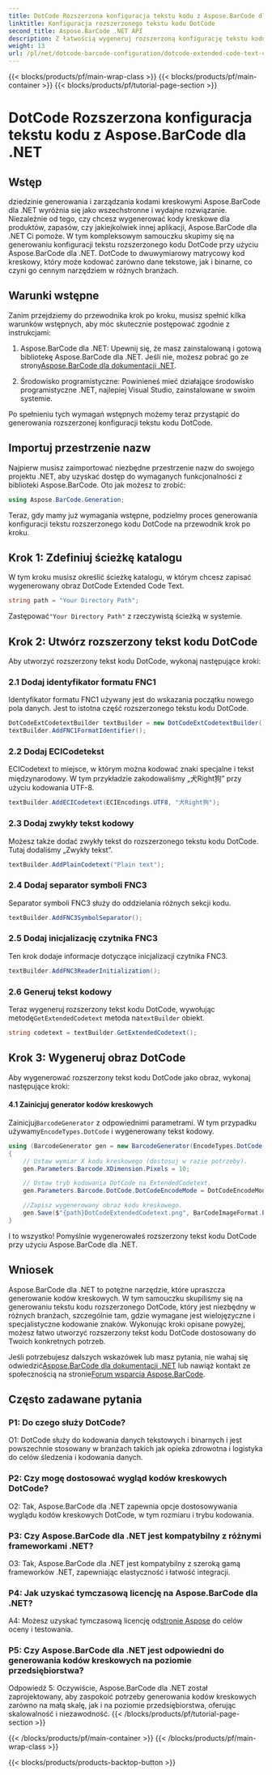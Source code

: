 ```yaml
---
title: DotCode Rozszerzona konfiguracja tekstu kodu z Aspose.BarCode dla .NET
linktitle: Konfiguracja rozszerzonego tekstu kodu DotCode
second_title: Aspose.BarCode .NET API
description: Z łatwością wygeneruj rozszerzoną konfigurację tekstu kodu DotCode za pomocą Aspose.BarCode dla .NET. Postępuj zgodnie z naszym przewodnikiem krok po kroku, aby efektywnie tworzyć kody kreskowe.
weight: 13
url: /pl/net/dotcode-barcode-configuration/dotcode-extended-code-text-configuration/
---
```


{{< blocks/products/pf/main-wrap-class >}}
{{< blocks/products/pf/main-container >}}
{{< blocks/products/pf/tutorial-page-section >}}

# DotCode Rozszerzona konfiguracja tekstu kodu z Aspose.BarCode dla .NET

## Wstęp

dziedzinie generowania i zarządzania kodami kreskowymi Aspose.BarCode dla .NET wyróżnia się jako wszechstronne i wydajne rozwiązanie. Niezależnie od tego, czy chcesz wygenerować kody kreskowe dla produktów, zapasów, czy jakiejkolwiek innej aplikacji, Aspose.BarCode dla .NET Ci pomoże. W tym kompleksowym samouczku skupimy się na generowaniu konfiguracji tekstu rozszerzonego kodu DotCode przy użyciu Aspose.BarCode dla .NET. DotCode to dwuwymiarowy matrycowy kod kreskowy, który może kodować zarówno dane tekstowe, jak i binarne, co czyni go cennym narzędziem w różnych branżach.

## Warunki wstępne

Zanim przejdziemy do przewodnika krok po kroku, musisz spełnić kilka warunków wstępnych, aby móc skutecznie postępować zgodnie z instrukcjami:

1.  Aspose.BarCode dla .NET: Upewnij się, że masz zainstalowaną i gotową bibliotekę Aspose.BarCode dla .NET. Jeśli nie, możesz pobrać go ze strony[Aspose.BarCode dla dokumentacji .NET](https://reference.aspose.com/barcode/net/).

2. Środowisko programistyczne: Powinieneś mieć działające środowisko programistyczne .NET, najlepiej Visual Studio, zainstalowane w swoim systemie.

Po spełnieniu tych wymagań wstępnych możemy teraz przystąpić do generowania rozszerzonej konfiguracji tekstu kodu DotCode.

## Importuj przestrzenie nazw

Najpierw musisz zaimportować niezbędne przestrzenie nazw do swojego projektu .NET, aby uzyskać dostęp do wymaganych funkcjonalności z biblioteki Aspose.BarCode. Oto jak możesz to zrobić:


```csharp
using Aspose.BarCode.Generation;
```

Teraz, gdy mamy już wymagania wstępne, podzielmy proces generowania konfiguracji tekstu rozszerzonego kodu DotCode na przewodnik krok po kroku.



## Krok 1: Zdefiniuj ścieżkę katalogu

W tym kroku musisz określić ścieżkę katalogu, w którym chcesz zapisać wygenerowany obraz DotCode Extended Code Text.

```csharp
string path = "Your Directory Path";
```

 Zastępować`"Your Directory Path"` z rzeczywistą ścieżką w systemie.

## Krok 2: Utwórz rozszerzony tekst kodu DotCode

Aby utworzyć rozszerzony tekst kodu DotCode, wykonaj następujące kroki:

### 2.1 Dodaj identyfikator formatu FNC1

Identyfikator formatu FNC1 używany jest do wskazania początku nowego pola danych. Jest to istotna część rozszerzonego tekstu kodu DotCode.

```csharp
DotCodeExtCodetextBuilder textBuilder = new DotCodeExtCodetextBuilder();
textBuilder.AddFNC1FormatIdentifier();
```

### 2.2 Dodaj ECICodetekst

ECICodetext to miejsce, w którym można kodować znaki specjalne i tekst międzynarodowy. W tym przykładzie zakodowaliśmy „犬Right狗” przy użyciu kodowania UTF-8.

```csharp
textBuilder.AddECICodetext(ECIEncodings.UTF8, "犬Right狗");
```

### 2.3 Dodaj zwykły tekst kodowy

Możesz także dodać zwykły tekst do rozszerzonego tekstu kodu DotCode. Tutaj dodaliśmy „Zwykły tekst”.

```csharp
textBuilder.AddPlainCodetext("Plain text");
```

### 2.4 Dodaj separator symboli FNC3

Separator symboli FNC3 służy do oddzielania różnych sekcji kodu.

```csharp
textBuilder.AddFNC3SymbolSeparator();
```

### 2.5 Dodaj inicjalizację czytnika FNC3

Ten krok dodaje informacje dotyczące inicjalizacji czytnika FNC3.

```csharp
textBuilder.AddFNC3ReaderInitialization();
```

### 2.6 Generuj tekst kodowy

 Teraz wygeneruj rozszerzony tekst kodu DotCode, wywołując metodę`GetExtendedCodetext` metoda na`textBuilder` obiekt.

```csharp
string codetext = textBuilder.GetExtendedCodetext();
```

## Krok 3: Wygeneruj obraz DotCode

Aby wygenerować rozszerzony tekst kodu DotCode jako obraz, wykonaj następujące kroki:

#### 4.1 Zainicjuj generator kodów kreskowych

 Zainicjuj`BarcodeGenerator` z odpowiednimi parametrami. W tym przypadku używamy`EncodeTypes.DotCode` i wygenerowany tekst kodowy.

```csharp
using (BarcodeGenerator gen = new BarcodeGenerator(EncodeTypes.DotCode, codetext))
{
    // Ustaw wymiar X kodu kreskowego (dostosuj w razie potrzeby).
    gen.Parameters.Barcode.XDimension.Pixels = 10;

    // Ustaw tryb kodowania DotCode na ExtendedCodetext.
    gen.Parameters.Barcode.DotCode.DotCodeEncodeMode = DotCodeEncodeMode.ExtendedCodetext;

    //Zapisz wygenerowany obraz kodu kreskowego.
    gen.Save($"{path}DotCodeExtendedCodetext.png", BarCodeImageFormat.Png);
}
```

I to wszystko! Pomyślnie wygenerowałeś rozszerzony tekst kodu DotCode przy użyciu Aspose.BarCode dla .NET.

## Wniosek

Aspose.BarCode dla .NET to potężne narzędzie, które upraszcza generowanie kodów kreskowych. W tym samouczku skupiliśmy się na generowaniu tekstu kodu rozszerzonego DotCode, który jest niezbędny w różnych branżach, szczególnie tam, gdzie wymagane jest wielojęzyczne i specjalistyczne kodowanie znaków. Wykonując kroki opisane powyżej, możesz łatwo utworzyć rozszerzony tekst kodu DotCode dostosowany do Twoich konkretnych potrzeb.

 Jeśli potrzebujesz dalszych wskazówek lub masz pytania, nie wahaj się odwiedzić[Aspose.BarCode dla dokumentacji .NET](https://reference.aspose.com/barcode/net/) lub nawiąż kontakt ze społecznością na stronie[Forum wsparcia Aspose.BarCode](https://forum.aspose.com/c/barcode/13).

## Często zadawane pytania

### P1: Do czego służy DotCode?

O1: DotCode służy do kodowania danych tekstowych i binarnych i jest powszechnie stosowany w branżach takich jak opieka zdrowotna i logistyka do celów śledzenia i kodowania danych.

### P2: Czy mogę dostosować wygląd kodów kreskowych DotCode?

O2: Tak, Aspose.BarCode dla .NET zapewnia opcje dostosowywania wyglądu kodów kreskowych DotCode, w tym rozmiaru i trybu kodowania.

### P3: Czy Aspose.BarCode dla .NET jest kompatybilny z różnymi frameworkami .NET?

O3: Tak, Aspose.BarCode dla .NET jest kompatybilny z szeroką gamą frameworków .NET, zapewniając elastyczność i łatwość integracji.

### P4: Jak uzyskać tymczasową licencję na Aspose.BarCode dla .NET?

 A4: Możesz uzyskać tymczasową licencję od[stronie Aspose](https://purchase.aspose.com/temporary-license/) do celów oceny i testowania.

### P5: Czy Aspose.BarCode dla .NET jest odpowiedni do generowania kodów kreskowych na poziomie przedsiębiorstwa?

Odpowiedź 5: Oczywiście, Aspose.BarCode dla .NET został zaprojektowany, aby zaspokoić potrzeby generowania kodów kreskowych zarówno na małą skalę, jak i na poziomie przedsiębiorstwa, oferując skalowalność i niezawodność.
{{< /blocks/products/pf/tutorial-page-section >}}

{{< /blocks/products/pf/main-container >}}
{{< /blocks/products/pf/main-wrap-class >}}

{{< blocks/products/products-backtop-button >}}
